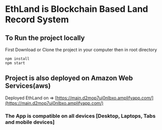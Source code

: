 # EthLand is Blockchain Based Land Record System

## To Run the project locally

First Download or Clone the project in your computer then in root directory

```
npm install
npm start
```

## Project is also deployed on Amazon Web Services(aws)

Deployed EthLand on => [https://main.d2mop7uj0nlbxo.amplifyapp.com/](https://main.d2mop7uj0nlbxo.amplifyapp.com/)

### The App is compatible on all devices [Desktop, Laptops, Tabs and mobile devices]
